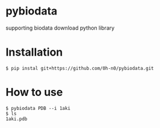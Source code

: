 # pybiodata

supporting biodata download python library

# Installation

```
$ pip instal git+https://github.com/0h-n0/pybiodata.git
```

# How to use

```
$ pybiodata PDB --i 1aki
$ ls
1aki.pdb
```